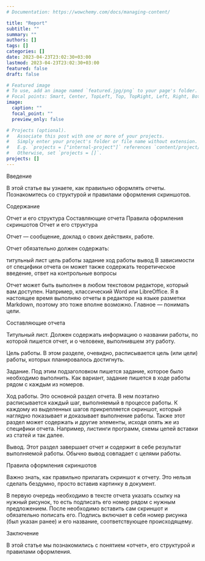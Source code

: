 ```yaml
---
# Documentation: https://wowchemy.com/docs/managing-content/

title: "Report"
subtitle: ""
summary: ""
authors: []
tags: []
categories: []
date: 2023-04-23T23:02:30+03:00
lastmod: 2023-04-23T23:02:30+03:00
featured: false
draft: false

# Featured image
# To use, add an image named `featured.jpg/png` to your page's folder.
# Focal points: Smart, Center, TopLeft, Top, TopRight, Left, Right, BottomLeft, Bottom, BottomRight.
image:
  caption: ""
  focal_point: ""
  preview_only: false

# Projects (optional).
#   Associate this post with one or more of your projects.
#   Simply enter your project's folder or file name without extension.
#   E.g. `projects = ["internal-project"]` references `content/project/deep-learning/index.md`.
#   Otherwise, set `projects = []`.
projects: []
---
```


Введение

В этой статье вы узнаете, как правильно оформлять отчеты. Познакомитесь со структурой и правилами оформления скриншотов.

Содержание

Отчет и его структура
Составляющие отчета
Правила оформления скриншотов
Отчет и его структура

Отчет — сообщение, доклад о своих действиях, работе.

Отчет обязательно должен содержать:

титульный лист
цель работы
задание
ход работы
вывод
В зависимости от специфики отчета он может также содержать теоретическое введение, ответ на контрольные вопросы

Отчет может быть выполнен в любом текстовом редакторе, который вам доступен. Например, классический Word или LibreOffice. Я в настоящее время выполняю отчеты в редакторе на языке разметки Markdown, поэтому это тоже вполне возможно. Главное — понимать цели.

Составляющие отчета

Титульный лист. Должен содержать информацию о названии работы, по которой пишется отчет, и о человеке, выполнившем эту работу.

Цель работы. В этом разделе, очевидно, расписывается цель (или цели) работы, которых планировалось достигнуть.

Задание. Под этим подзаголовком пишется задание, которое было необходимо выполнить. Как вариант, задание пишется в ходе работы рядом с каждым из номеров.

Ход работы. Это основной раздел отчета. В нем поэтапно расписывается каждый шаг, выполняемый в процессе работы. К каждому из выделенных шагов прикрепляется скриншот, который наглядно показывает и доказывает выполнение работы. Также этот раздел может содержать и другие элементы, исходя опять же из специфики отчета. Например, листинги программ, схемы цепей вставки из статей и так далее.

Вывод. Этот раздел завершает отчет и содержит в себе результат выполняемой работы. Обычно вывод совпадает с целями работы.

Правила оформления скриншотов

Важно знать, как правильно прилагать скриншот к отчету. Это нельзя сделать бездумно, просто вставив картинку в документ.

В первую очередь необходимо в тексте отчета указать ссылку на нужный рисунок, то есть подписать его номер рядом с нужным предложением. После необходимо вставить сам скриншот и обязательно пописать его. Подпись включает в себя номер рисунка (был указан ранее) и его название, соответствующее происходящему.

Заключение

В этой статье мы познакомились с понятием «отчет», его структурой и правилами оформления.

